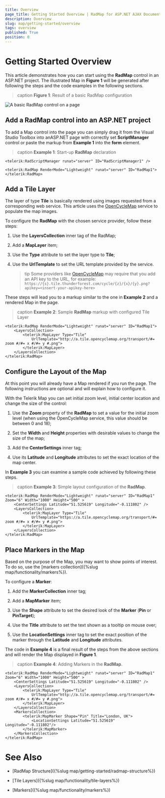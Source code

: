```yaml
---
title: Overview
page_title: Getting Started Overview | RadMap for ASP.NET AJAX Documentation
description: Overview
slug: map/getting-started/overview
tags: overview
published: True
position: 0
---
```


# Getting Started Overview

This article demonstrates how you can start using the **RadMap** control in an ASP.NET project.	The illustrated Map in **Figure 1** will be generated after following the steps and the code examples in the following sections.

>caption **Figure 1**: Result of a basic RadMap configuration

![A basic RadMap control on a page](images/Map_Getting_Started.png)

## Add a RadMap control into an ASP.NET project

To add a Map control into the page you can simply drag it from the Visual Studio Toolbox into anASP.NET page with correctly set **ScriptManager** control or paste the markup from **Example 1** into the **form** element.

>caption **Example 1**: Start-up **RadMap** declaration

````ASP.NET
<telerik:RadScriptManager runat="server" ID="RadScriptManager1" />

<telerik:RadMap RenderMode="Lightweight" runat="server" ID="RadMap1">
</telerik:RadMap>
````

## Add a Tile Layer

The layer of type **Tile** is basically rendered using images requested from a corresponding web service. This article uses the	[OpenCycleMap](https://www.opencyclemap.org/) service to populate the map images.

To configure the **RadMap** with the chosen service provider, follow these steps:

1. Use the **LayersCollection** inner tag of the RadMap;

1. Add a **MapLayer** item;

1. Use the **Type** attribute to set the layer type to **Tile**;

1. Use the **UrlTemplate** to set the URL template provided by the service.
	>tip Some providers like [OpenCycleMap](https://www.thunderforest.com/maps/opencyclemap/) may require that you add an API key to the URL, for example: `https://{s}.tile.thunderforest.com/cycle/{z}/{x}/{y}.png?apikey=<insert-your-apikey-here>`

These steps will lead you to a markup similar to the one in **Example 2** and a rendered Map in the page.

>caption **Example 2**: Sample **RadMap** markup with configured Tile Layer

````ASP.NET
<telerik:RadMap RenderMode="Lightweight" runat="server" ID="RadMap1">
	<LayersCollection>
		<telerik:MapLayer Type="Tile" 
			UrlTemplate="http://a.tile.opencyclemap.org/transport/#= zoom #/#= x #/#= y #.png">
		</telerik:MapLayer>
	</LayersCollection>
</telerik:RadMap>
````

## Configure the Layout of the Map

At this point you will already have a Map rendered if you run the page. The following instructions are optional and will explain how to configure it.

With the Telerik Map you can set initial zoom level, initial center location and change the size of the control:

1. Use the **Zoom** property of the **RadMap** to set a value for the initial zoom level (when using the OpenCycleMap service, this value should be between 0 and 18);

1. Set the **Width** and **Height** properties with desirable values to change the size of the map;

1. Add the **CenterSettings** inner tag;

1. Use its **Latitude** and **Longitude** attributes to set the exact location of the map center.

In **Example 3** you can examine a sample code achieved by following these steps.

>caption **Example 3**: Simple layout configuration of the **RadMap**.

````ASP.NET
<telerik:RadMap RenderMode="Lightweight" runat="server" ID="RadMap1" Zoom="6" Width="1000" Height="500" >
	<CenterSettings Latitude="51.525619" Longitude="-0.111802" />
	<LayersCollection>
		<telerik:MapLayer Type="Tile" 
			UrlTemplate="https://a.tile.opencyclemap.org/transport/#= zoom #/#= x #/#= y #.png">
		</telerik:MapLayer>
	</LayersCollection>
</telerik:RadMap>
````

## Place Markers in the Map

Based on the purpose of the Map, you may want to show points of interest. To do so, use the [markers collection]({%slug map/functionality/markers%}).

To configure a **Marker**:

1. Add the **MarkerCollection** inner tag;

1. Add a **MapMarker** item;

1. Use the **Shape** attribute to set the desired look of the **Marker** (**Pin** or **PinTarget**);

1. Use the **Title** attribute to set the text shown as a tooltip on mouse over;

1. Use the **LocationSettings** inner tag to set the exact position of the marker through the **Latitude** and	**Longitude** attributes.

The code in **Example 4** is a final result of the steps from the above sections and will render the Map displayed in **Figure 1**.

>caption **Example 4**: Adding Markers in the **RadMap**.

````ASP.NET
<telerik:RadMap RenderMode="Lightweight" runat="server" ID="RadMap1" Zoom="6" Width="1000" Height="500" >
	<CenterSettings Latitude="51.525619" Longitude="-0.111802" />
	<LayersCollection>
		<telerik:MapLayer Type="Tile" 
			UrlTemplate="http://a.tile.opencyclemap.org/transport/#= zoom #/#= x #/#= y #.png">
		</telerik:MapLayer>
	</LayersCollection>
	<MarkersCollection>
		<telerik:MapMarker Shape="Pin" Title="London, UK">
			<LocationSettings Latitude="51.525619" Longitude="-0.111802"/>
		</telerik:MapMarker>
	</MarkersCollection>
</telerik:RadMap>
````

# See Also

 * [RadMap Structure]({%slug map/getting-started/radmap-structure%})

 * [Tile Layers]({%slug map/functionality/tile-layers%})

 * [Markers]({%slug map/functionality/markers%})
